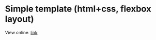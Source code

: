 # Simple template (html+css, flexbox layout)

View online: [link](http://polkpolio.byethost16.com/simple-template/)